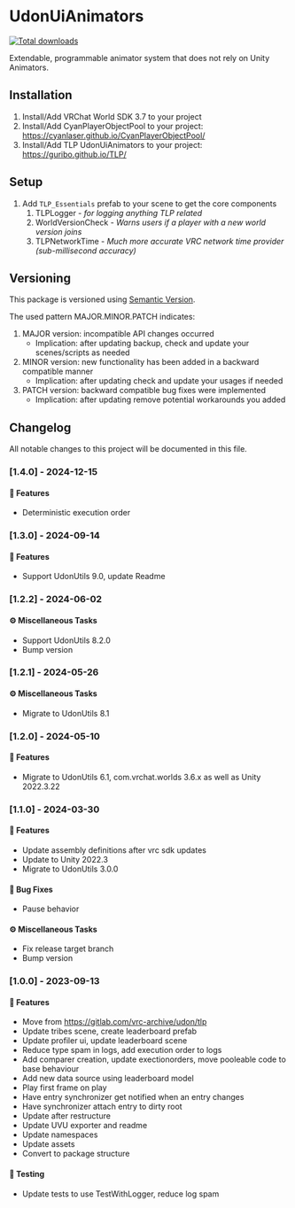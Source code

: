# UdonUiAnimators

[![Total downloads](https://img.shields.io/github/downloads/Guribo/UdonUiAnimators/total?style=flat-square&logo=appveyor)](https://github.com/Guribo/UdonUiAnimators/releases)

Extendable, programmable animator system that does not rely on Unity Animators.

## Installation

1. Install/Add VRChat World SDK 3.7 to your project
2. Install/Add CyanPlayerObjectPool to your project: https://cyanlaser.github.io/CyanPlayerObjectPool/
3. Install/Add TLP UdonUiAnimators to your project: https://guribo.github.io/TLP/

## Setup

1. Add `TLP_Essentials` prefab to your scene to get the core components
   1. TLPLogger - *for logging anything TLP related*
   2. WorldVersionCheck - *Warns users if a player with a new world version joins*
   3. TLPNetworkTime - *Much more accurate VRC network time provider (sub-millisecond accuracy)*

## Versioning

This package is versioned using [Semantic Version](https://semver.org/).

The used pattern MAJOR.MINOR.PATCH indicates: 

1. MAJOR version: incompatible API changes occurred
   - Implication: after updating backup, check and update your scenes/scripts as needed
2. MINOR version: new functionality has been added in a backward compatible manner
   - Implication: after updating check and update your usages if needed
3. PATCH version: backward compatible bug fixes were implemented
   - Implication: after updating remove potential workarounds you added


## Changelog

All notable changes to this project will be documented in this file.

### [1.4.0] - 2024-12-15

#### 🚀 Features

- Deterministic execution order

### [1.3.0] - 2024-09-14

#### 🚀 Features

- Support UdonUtils 9.0, update Readme

### [1.2.2] - 2024-06-02

#### ⚙️ Miscellaneous Tasks

- Support UdonUtils 8.2.0
- Bump version

### [1.2.1] - 2024-05-26

#### ⚙️ Miscellaneous Tasks

- Migrate to UdonUtils 8.1

### [1.2.0] - 2024-05-10

#### 🚀 Features

- Migrate to UdonUtils 6.1, com.vrchat.worlds 3.6.x as well as Unity 2022.3.22

### [1.1.0] - 2024-03-30

#### 🚀 Features

- Update assembly definitions after vrc sdk updates
- Update to Unity 2022.3
- Migrate to UdonUtils 3.0.0

#### 🐛 Bug Fixes

- Pause behavior

#### ⚙️ Miscellaneous Tasks

- Fix release target branch
- Bump version

### [1.0.0] - 2023-09-13

#### 🚀 Features

- Move from https://gitlab.com/vrc-archive/udon/tlp
- Update tribes scene, create leaderboard prefab
- Update profiler ui, update leaderboard scene
- Reduce type spam in logs, add execution order to logs
- Add comparer creation, update exectionorders, move pooleable code to base behaviour
- Add new data source using leaderboard model
- Play first frame on play
- Have entry synchronizer get notified when an entry changes
- Have synchronizer attach entry to dirty root
- Update after restructure
- Update UVU exporter and readme
- Update namespaces
- Update assets
- Convert to package structure

#### 🧪 Testing

- Update tests to use TestWithLogger, reduce log spam

<!-- generated by git-cliff -->
